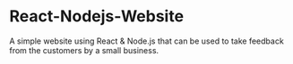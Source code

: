 # React-Nodejs-Website
A simple website using React & Node.js that can be used to take feedback from the customers by a small business. 
